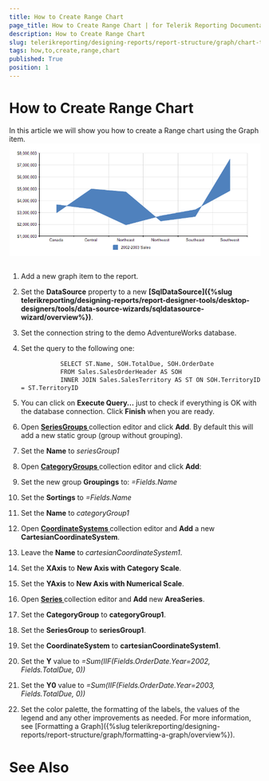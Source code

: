 ```yaml
---
title: How to Create Range Chart
page_title: How to Create Range Chart | for Telerik Reporting Documentation
description: How to Create Range Chart
slug: telerikreporting/designing-reports/report-structure/graph/chart-types/range-charts/how-to-create-range-chart
tags: how,to,create,range,chart
published: True
position: 1
---
```


# How to Create Range Chart



In this article we will show you how to create a Range chart using the Graph item.
      ![Range Area Chart](images/Graph/RangeAreaChart.png)

## 

1. Add a new graph item to the report.

1. Set the __DataSource__ property to a new 
                  __[SqlDataSource]({%slug telerikreporting/designing-reports/report-designer-tools/desktop-designers/tools/data-source-wizards/sqldatasource-wizard/overview%})__.
                

1. Set the connection string to the demo AdventureWorks database.

1. Set the query to the following one:

	
                  SELECT ST.Name, SOH.TotalDue, SOH.OrderDate
                  FROM Sales.SalesOrderHeader AS SOH
                  INNER JOIN Sales.SalesTerritory AS ST ON SOH.TerritoryID = ST.TerritoryID
                



1. You can click on __Execute Query...__ just to check if everything is OK with the database connection.
                  Click __Finish__ when you are ready.
                

1. Open
              __[
                  SeriesGroups
                ](dc4689b1-891a-4f6a-93c7-de089b0ffa5e#SeriesGroupHierarchy)__
              collection editor and click __Add__.
            By default this will add a new static group (group without grouping).
            

1. Set the __Name__ to *seriesGroup1*

1. Open 
              __[
                  CategoryGroups
                ](dc4689b1-891a-4f6a-93c7-de089b0ffa5e#CategoryGroupHierarchy)__ collection editor and click __Add__:
            

1. Set the new group __Groupings__ to: *=Fields.Name*

1. Set the __Sortings__ to *=Fields.Name*

1. Set the __Name__ to *categoryGroup1*

1. Open __[
                  CoordinateSystems
                ](585fe887-1319-49a5-a848-869286f7c432#CoordinateSystems)__ collection editor and __Add__ a new __CartesianCoordinateSystem__.
            

1. Leave the __Name__ to *cartesianCoordinateSystem1*.
                

1. Set the __XAxis__ to __New Axis with Category Scale__.
                

1. Set the __YAxis__ to __New Axis with Numerical Scale__.
                

1. Open __[
                  Series
                ](585fe887-1319-49a5-a848-869286f7c432#Series)__ collection editor and __Add__ new __AreaSeries__.
            

1. Set the __CategoryGroup__ to __categoryGroup1__.
                

1. Set the __SeriesGroup__ to __seriesGroup1__.
                

1. Set the __CoordinateSystem__ to __cartesianCoordinateSystem1__.
                

1. Set the __Y__ value to *=Sum(IIF(Fields.OrderDate.Year=2002, Fields.TotalDue, 0))*

1. Set the __Y0__ value to *=Sum(IIF(Fields.OrderDate.Year=2003, Fields.TotalDue, 0))*

1. Set the color palette, the formatting of the labels, the values of the legend and any other improvements as needed.
            For more information, see [Formatting a Graph]({%slug telerikreporting/designing-reports/report-structure/graph/formatting-a-graph/overview%}).
            

# See Also
